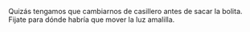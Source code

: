 Quizás tengamos que cambiarnos de casillero antes de sacar la bolita. Fijate para dónde habría que mover la luz amalilla. 